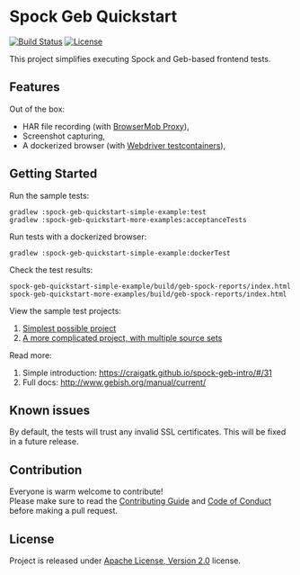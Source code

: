 # Spock Geb Quickstart

<nobr>[![Build Status](https://github.com/Roche/spock-geb-quickstart/actions/workflows/gradle.yml/badge.svg)](https://github.com/Roche/spock-geb-quickstart/actions/workflows/gradle.yml)
[![License](https://img.shields.io/badge/License-Apache%202.0-blue.svg)](https://opensource.org/licenses/Apache-2.0)</nobr>

This project simplifies executing Spock and Geb-based frontend tests. 

## Features

Out of the box:
* HAR file recording (with [BrowserMob Proxy](https://github.com/lightbody/browsermob-proxy)),
* Screenshot capturing,
* A dockerized browser (with [Webdriver testcontainers](https://www.testcontainers.org/modules/webdriver_containers)),

## Getting Started

Run the sample tests:

```
gradlew :spock-geb-quickstart-simple-example:test
gradlew :spock-geb-quickstart-more-examples:acceptanceTests
```

Run tests with a dockerized browser:

```
gradlew :spock-geb-quickstart-simple-example:dockerTest
```

Check the test results:

```
spock-geb-quickstart-simple-example/build/geb-spock-reports/index.html
spock-geb-quickstart-more-examples/build/geb-spock-reports/index.html
```

View the sample test projects:

1. [Simplest possible project](https://github.com/Roche/spock-geb-quickstart/tree/master/spock-geb-quickstart-simple-example)
2. [A more complicated project, with multiple source sets](https://github.com/Roche/spock-geb-quickstart/tree/master/spock-geb-quickstart-more-examples)

Read more:
1. Simple introduction: https://craigatk.github.io/spock-geb-intro/#/31
2. Full docs: http://www.gebish.org/manual/current/

## Known issues
By default, the tests will trust any invalid SSL certificates. This will be fixed in a future release.

## Contribution

Everyone is warm welcome to contribute! \
Please make sure to read the [Contributing Guide](CONTRIBUTING.md) and [Code of Conduct](CODE_OF_CONDUCT.md) before making a pull request.

## License

Project is released under [Apache License, Version 2.0](https://opensource.org/licenses/Apache-2.0) license.
